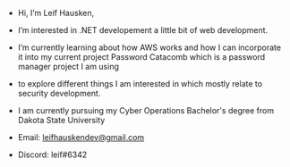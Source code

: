 - Hi, I’m Leif Hausken,

- I’m interested in .NET developement a little bit of web development.

- I’m currently learning about how AWS works and how I can incorporate it into my current project Password Catacomb which is a password manager project I am using 
- to explore different things I am interested in which mostly relate to security development.

- I am currently pursuing my Cyber Operations Bachelor's degree from Dakota State University

- Email: leifhauskendev@gmail.com
- Discord: leif#6342

<!---
leifhauskendev/leifhauskendev is a ✨ special ✨ repository because its `README.md` (this file) appears on your GitHub profile.
You can click the Preview link to take a look at your changes.
--->
